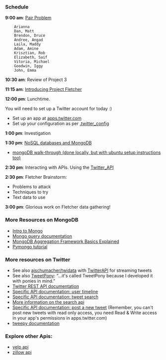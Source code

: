 ### Schedule

**9:00 am**: [Pair Problem](pair.md)

		Arianna
		Dan, Matt
		Brendon, Druce
		Andree, Angad
		Laila, Maddy
		Adam, Amine
		Krisztian, Rob
		Elizabeth, Saif
		Vitoria, Michael
		Goodwin, Iggy
		John, Emma

**10:30 am**: Review of Project 3

**11:15 am**: [Introducing Project Fletcher](../../../projects/04-fletcher)

**12:00 pm**: Lunchtime.

You will need to set up a Twitter account for today :)
 * Set up an app at [apps.twitter.com](https://apps.twitter.com/)
 * Set up your configuration as per [.twitter_config](.twitter_config)

**1:00 pm**: Investigation

**1:30 pm**: [NoSQL databases and MongoDB](NoSQL_and_MongoDB.pdf)

 * [mongoDB walk-through (done locally, but with ubuntu setup instructions too)](mongodb_ubuntu&local.md)

**2:30 pm**: Interacting with APIs. Using the [Twitter_API](TwitterAPI.ipynb)

**2:30 pm**: Fletcher Brainstorm:

  * Problems to attack
  * Techniques to try
  * Text data to use

**3:00 pm**: Glorious work on Fletcher data gathering!


### More Resources on MongoDB

 * [Intro to Mongo](https://docs.mongodb.com/getting-started/shell/introduction/)
 * [Mongo query documentation](http://docs.mongodb.org/manual/tutorial/query-documents/)
 * [MongoDB Aggregation Framework Basics Explained](http://www.redotheweb.com/2012/10/12/mongodb-new-aggregation-framework-and-sql-side-by-side.html)
 * [Pymongo tutorial](http://api.mongodb.org/python/current/tutorial.html)

### More resources on Twitter

 * See also [ajschumacher/twidata](https://github.com/ajschumacher/twidata) with [TwitterAPI](https://github.com/geduldig/TwitterAPI) for streaming tweets
 * See also [TweetPony](https://github.com/Mezgrman/TweetPony): “…it's called TweetPony because I developed it with ponies in mind.”
 * [Twitter REST API documentation](https://dev.twitter.com/rest/public)
 * [Specific API documentation: user timeline](https://dev.twitter.com/rest/reference/get/statuses/user_timeline)
 * [Specific API documentation: tweet search](https://dev.twitter.com/rest/reference/get/search/tweets)
 * [More information on the search api](https://dev.twitter.com/rest/public/search)
 * [Specific API documentation: post a new tweet](https://dev.twitter.com/rest/reference/post/statuses/update) (Remember, you can't post new tweets with read only access, you need Read & Write access in your app's permissions in apps.twitter.com)
 * [tweepy documentation](http://tweepy.readthedocs.org/)
 


### Explore other Apis: 

 * [yelp api](https://github.com/Yelp/yelp-api)
 * [zillow api](https://github.com/ncliang/zillowpy)
